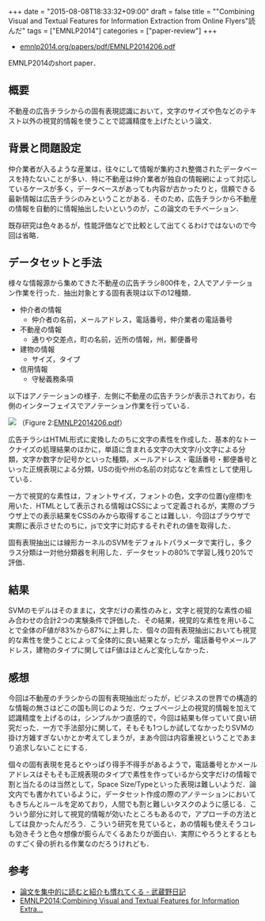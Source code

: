 +++
date = "2015-08-08T18:33:32+09:00"
draft = false
title = "\"Combining Visual and Textual Features for Information Extraction from Online Flyers\"読んだ"
tags = ["EMNLP2014"]
categories = ["paper-review"]
+++

- [emnlp2014.org/papers/pdf/EMNLP2014206.pdf](http://emnlp2014.org/papers/pdf/EMNLP2014206.pdf)

EMNLP2014のshort paper．

## 概要

不動産の広告チラシからの固有表現認識において，文字のサイズや色などのテキスト以外の視覚的情報を使うことで認識精度を上げたという論文．

## 背景と問題設定

仲介業者が入るような産業は，往々にして情報が集約され整備されたデータベースを持たないことが多い．特に不動産は仲介業者が独自の情報網によって対応しているケースが多く，データベースがあっても内容が古かったりと，信頼できる最新情報は広告チラシのみということがある．そのため，広告チラシから不動産の情報を自動的に情報抽出したいというのが，この論文のモチベーション．

既存研究は色々あるが，性能評価などで比較として出てくるわけではないので今回は省略．

## データセットと手法

様々な情報源から集めてきた不動産の広告チラシ800件を，2人でアノテーション作業を行った．抽出対象とする固有表現は以下の12種類．

- 仲介者の情報
	- 仲介者の名前，メールアドレス，電話番号，仲介業者の電話番号
- 不動産の情報
	- 通りや交差点，町の名前，近所の情報，州，郵便番号
- 建物の情報
	- サイズ，タイプ
- 信用情報
	- 守秘義務条項

以下はアノテーションの様子．左側に不動産の広告チラシが表示されており，右側のインターフェイスでアノテーション作業を行っている．

![](/img/emnlp2014-ner.png)
（Figure 2:[EMNLP2014206.pdf](http://emnlp2014.org/papers/pdf/EMNLP2014206.pdf)）

広告チラシはHTML形式に変換したのちに文字の素性を作成した．基本的なトークナイズの処理結果のほかに，単語に含まれる文字の大文字/小文字による分類，文字か数字か記号かといった種類，メールアドレス・電話番号・郵便番号といった正規表現による分類，USの街や州の名前の対応などを素性として使用している．

一方で視覚的な素性は，フォントサイズ，フォントの色，文字の位置(y座標)を用いた．HTMLとして表示される情報はCSSによって定義されるが，実際のブラウザ上での表示結果をCSSのみから取得することは難しい．今回はブラウザで実際に表示させたのちに，jsで文字に対応するそれぞれの値を取得した．

固有表現抽出には線形カーネルのSVMをデフォルトパラメータで実行し，多クラス分類は一対他分類器を利用した．データセットの80%で学習し残り20%で評価．

## 結果

SVMのモデルはそのままに，文字だけの素性のみと，文字と視覚的な素性の組み合わせの合計2つの実験条件で評価した．その結果，視覚的な素性を用いることで全体のF値が83%から87%に上昇した．個々の固有表現抽出においても視覚的な素性を使うことによって全体的に良い結果となったが，電話番号やメールアドレス，建物のタイプに関してはF値はほとんど変化しなかった．

## 感想

今回は不動産のチラシからの固有表現抽出だったが，ビジネスの世界での構造的な情報の無さはどこの国も同じのようだ．ウェブページ上の視覚的情報を加えて認識精度を上げるのは，シンプルかつ直感的で，今回は結果も伴っていて良い研究だった．一方で手法部分に関して，そもそも1つしか試してなかったりSVMの掛け方雑すぎないかとか考えてしまうが，まあ今回は内容重視ということであまり追求しないことにする．

個々の固有表現を見るとやっぱり得手不得手があるようで，電話番号とかメールアドレスはそもそも正規表現のタイプで素性を作っているから文字だけの情報で割と当たるのは当然として，Space Size/Typeといった表現は難しいようだ．論文内でも書かれているように，データセット作成の際のアノテーションにおいてもきちんとルールを定めており，人間でも割と難しいタスクのように感じる．こういう部分に対して視覚的情報が効いたところもあるので，アプローチの方法としては良かったんだろう．こういう研究を見ていると，あの情報も使えそうコレも効きそうと色々想像が膨らんでくるあたりが面白い．実際にやろうとするとものすごく骨の折れる作業なのだろうけれども．

## 参考

- [論文を集中的に読むと紹介も慣れてくる - 武蔵野日記](http://d.hatena.ne.jp/mamoruk/20141204/p1)
- [EMNLP2014:Combining Visual and Textual Features for Information Extra…](http://www.slideshare.net/ssuser56e258/emnlp2014-tachibana)
